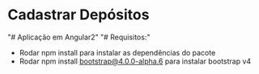 # Cadastrar Depósitos
"# Aplicação em Angular2" 
"# Requisitos:"
  - Rodar npm install para instalar as dependências do pacote
  - Rodar npm install bootstrap@4.0.0-alpha.6 para instalar bootstrap v4
